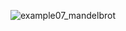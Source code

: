 ![example07_mandelbrot](https://github.com/akageyama/slice-svg/assets/17426293/1ee9bee4-cfba-47b6-98df-c88b60237b3e)
